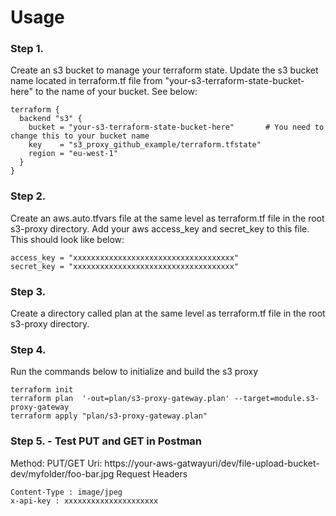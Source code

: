 # Usage

### Step 1.

Create an s3 bucket to manage your terraform state. Update the s3 bucket name located in terraform.tf file
from "your-s3-terraform-state-bucket-here" to the name of your bucket. See below:

```
terraform {
  backend "s3" {
    bucket = "your-s3-terraform-state-bucket-here"       # You need to change this to your bucket name
    key    = "s3_proxy_github_example/terraform.tfstate"
    region = "eu-west-1"
  }
}

```

### Step 2.

Create an aws.auto.tfvars file at the same level as terraform.tf file in the root s3-proxy directory.
Add your aws access_key and secret_key to this file. This should look like below:

```
access_key = "xxxxxxxxxxxxxxxxxxxxxxxxxxxxxxxxxxxx"
secret_key = "xxxxxxxxxxxxxxxxxxxxxxxxxxxxxxxxxxxx"
```

### Step 3.

Create a directory called plan at the same level as terraform.tf file in the root s3-proxy directory.

### Step 4.

Run the commands below to initialize and build the s3 proxy

```
terraform init
terraform plan  '-out=plan/s3-proxy-gateway.plan' --target=module.s3-proxy-gateway
terraform apply "plan/s3-proxy-gateway.plan"
```

### Step 5. - Test PUT and GET in Postman

Method: PUT/GET
Uri: https://your-aws-gatwayuri/dev/file-upload-bucket-dev/myfolder/foo-bar.jpg
Request Headers

```
Content-Type : image/jpeg
x-api-key : xxxxxxxxxxxxxxxxxxxxx
```

